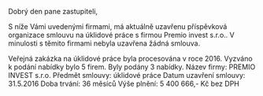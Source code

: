 Dobrý den pane zastupiteli,
 
S níže Vámi uvedenými firmami, má aktuálně uzavřenu příspěvková organizace smlouvu na úklidové práce s firmou Premio invest s.r.o.. V minulosti s těmito firmami nebyla uzavřena žádná smlouva.
 
Veřejná zakázka na úklidové práce byla procesována v roce 2016. Vyzváno k podání nabídky bylo 5 firem. Byly podány 3 nabídky.
Název firmy: PREMIO INVEST s.r.o.
Předmět smlouvy: úklidové práce
Datum uzavření smlouvy: 31.5.2016
Doba trvání: 36 měsíců
Výše plnění: 5 400 666,- Kč bez DPH
